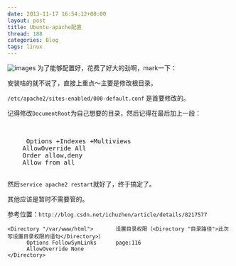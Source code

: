 ```yaml
---
date: 2013-11-17 16:54:12+00:00
layout: post
title: Ubuntu-apache配置
thread: 188
categories: Blog
tags: linux
---
```

![images](http://media-cache-ec0.pinimg.com/236x/ca/10/23/ca10233d5772a20890cf8ba2924ef43b.jpg)
为了能够配置好，花费了好大的劲啊，mark一下：

安装啥的就不说了，直接上重点～主要是修改根目录。

`/etc/apache2/sites-enabled/000-default.conf` 是首要修改的。
 
记得修改`DocumentRoot`为自己想要的目录，然后记得在最后加上一段：
<pre class="prettyprint linenums"> 
	<Directory /var/www/XXX>
	 Options +Indexes +Multiviews
	AllowOverride All
	Order allow,deny
	Allow from all
	</Directory>
</pre>
然后`service apache2 restart`就好了，终于搞定了。
 
其他应该是暂时不需要管的。
 
参考位置：`http://blog.csdn.net/ichuzhen/article/details/8217577`

	<Directory "/var/www/html">       设置目录权限（<Directory "目录路径">此次写设置目录权限的语句</Directory>）
	      Options FollowSymLinks      page:116
	      AllowOverride None
	</Directory>
